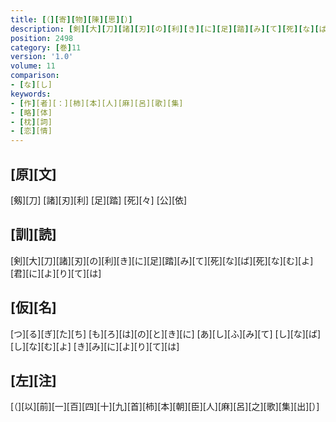 ```yaml
---
title: [（][寄][物][陳][思][）]
description: [剣][大][刀][諸][刃][の][利][き][に][足][踏][み][て][死][な][ば][死][な][む][よ][君][に][よ][り][て][は]
position: 2498
category: [巻]11
version: '1.0'
volume: 11
comparison:
- [な][し]
keywords:
- [作][者][：][柿][本][人][麻][呂][歌][集]
- [略][体]
- [枕][詞]
- [恋][情]
---
```


## [原][文]

[剱][刀] [諸][刃][利] [足][踏] [死][々] [公][依]

## [訓][読]

[剣][大][刀][諸][刃][の][利][き][に][足][踏][み][て][死][な][ば][死][な][む][よ][君][に][よ][り][て][は]

## [仮][名]

[つ][る][ぎ][た][ち] [も][ろ][は][の][と][き][に] [あ][し][ふ][み][て] [し][な][ば][し][な][む][よ] [き][み][に][よ][り][て][は]

## [左][注]

[（][以][前][一][百][四][十][九][首][柿][本][朝][臣][人][麻][呂][之][歌][集][出][）]
